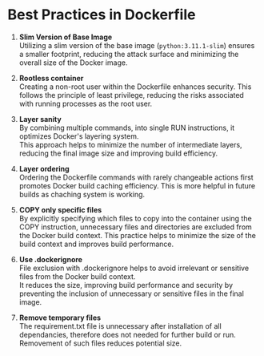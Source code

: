 # Best Practices in Dockerfile

1. **Slim Version of Base Image**  
Utilizing a slim version of the base image (`python:3.11.1-slim`) ensures a smaller footprint,
reducing the attack surface and minimizing the overall size of the Docker image.

2. **Rootless container**  
Creating a non-root user within the Dockerfile enhances security.
This follows the principle of least privilege, reducing the risks associated with running processes as the root user.

3. **Layer sanity**  
By combining multiple commands, into single RUN instructions, it optimizes Docker's layering system.  
This approach helps to minimize the number of intermediate layers, reducing the final image size and improving build efficiency.

4. **Layer ordering**    
Ordering the Dockerfile commands with rarely changeable actions first promotes Docker build caching efficiency. 
This is more helpful in future builds as chaching system is working.

5. **COPY only specific files**    
By explicitly specifying which files to copy into the container using the COPY instruction, 
unnecessary files and directories are excluded from the Docker build context. 
This practice helps to minimize the size of the build context and improves build performance.

6. **Use .dockerignore**  
File exclusion with .dockerignore helps to avoid irrelevant or sensitive files from the Docker build context.  
It reduces the size, improving build performance and security by preventing the inclusion of unnecessary or sensitive files in the final image. 

7. **Remove temporary files**  
The requirement.txt file is unnecessary after installation of all dependancies, therefore does not needed for further build or run.  
Removement of such files reduces potential size.
